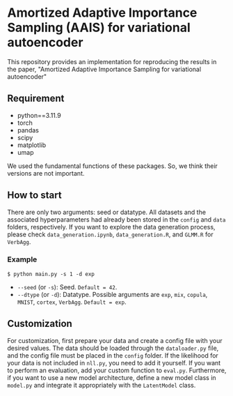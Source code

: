 # Amortized Adaptive Importance Sampling (AAIS) for variational autoencoder
This repository provides an implementation for reproducing the results in the paper, "Amortized Adaptive Importance Sampling for variational autoencoder"

## Requirement
* python==3.11.9
* torch
* pandas
* scipy
* matplotlib
* umap
  
We used the fundamental functions of these packages. So, we think their versions are not important.

## How to start
There are only two arguments: seed or datatype. 
All datasets and the associated hyperparameters had already been stored in the `config` and `data` folders, respectively. 
If you want to explore the data generation process, please check `data_generation.ipynb`, `data_generation.R`, and `GLMM.R` for `VerbAgg`.

### Example
    $ python main.py -s 1 -d exp
* `--seed` (or `-s`): Seed. `Default = 42`.
* `--dtype` (or `-d`): Datatype. Possible arguments are `exp`, `mix`, `copula`, `MNIST`, `cortex`, `VerbAgg`. `Default = exp`.

## Customization
For customization, first prepare your data and create a config file with your desired values. 
The data should be loaded through the `dataloader.py` file, and the config file must be placed in the `config` folder. 
If the likelihood for your data is not included in `nll.py`, you need to add it yourself. 
If you want to perform an evaluation, add your custom function to `eval.py`.
Furthermore, if you want to use a new model architecture, define a new model class in `model.py` and integrate it appropriately with the `LatentModel` class.

